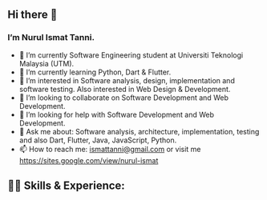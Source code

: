 ## Hi there 👋
###   I’m Nurul Ismat Tanni.
- 🌱 I’m currently Software Engineering student at Universiti Teknologi Malaysia (UTM).
- 🌱 I’m currently learning Python, Dart & Flutter.
- 👀 I’m interested in Software analysis, design, implementation and software testing. Also interested in Web Design & Development.
- 💞️ I’m looking to collaborate on Software Development and Web Development.
- 🤔 I’m looking for help with Software Development and Web Development.
- 💬 Ask me about: Software analysis, architecture, implementation, testing and also Dart, Flutter, Java, JavaScript, Python.
- 📫 How to reach me: ismattanni@gmail.com or visit me https://sites.google.com/view/nurul-ismat

## 👨‍💻 Skills & Experience:
